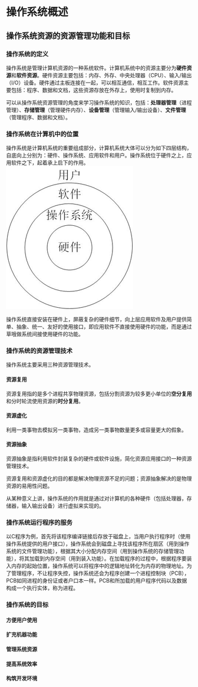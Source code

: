 # 操作系统概述

## 操作系统资源的资源管理功能和目标

### 操作系统的定义

操作系统是管理计算机资源的一种系统软件。计算机系统中的资源主要分为**硬件资源**和**软件资源**。硬件资源主要包括：内存、外存、中央处理器（CPU）、输入/输出（I/O）设备。硬件通过主板连接在一起，可以相互通信，相互工作。软件资源主要包括：程序、数据和文档，这些资源存放在外存上，使用时复制到内存。

可以从操作系统资源管理的角度来学习操作系统的知识，包括：**处理器管理**（进程管理）、**存储管理**（管理硬件内存）、**设备管理**（管理输入/输出设备）、**文件管理**（管理程序、数据和文档）。

### 操作系统在计算机中的位置

操作系统是计算机系统的重要组成部分，计算机系统大体可以分为如下四层结构，自底向上分别为：硬件、操作系统、应用软件和用户。操作系统位于硬件之上，应用软件之下，起着承上启下的作用。
![avatar](https://github.com/njustlcx/myJavaNote/blob/master/%E6%93%8D%E4%BD%9C%E7%B3%BB%E7%BB%9F/%E8%AE%A1%E7%AE%97%E6%9C%BA%E7%B3%BB%E7%BB%9F%E7%BB%93%E6%9E%84.jpg)

操作系统直接安装在硬件上，屏蔽复杂的硬件细节，向上层应用软件及用户提供简单、抽象、统一、友好的使用接口，即应用软件不直接使用硬件的功能，而是通过草哦做系统间接使用硬件的功能。

### 操作系统的资源管理技术

操作系统主要采用三种资源管理技术。

#### 资源复用

资源复用指的是多个进程共享物理资源，包括分割资源为较多更小单位的**空分复用**和分时轮流使用资源的**时分复用**。

#### 资源虚化

利用一类事物去模拟另一类事物，造成另一类事物数量更多或容量更大的假象。

#### 资源抽象

资源抽象是指利用软件封装复杂的硬件或软件设施，简化资源应用接口的一种资源管理技术。

资源复用和资源虚化的目的都是解决物理资源不足的问题；资源抽象解决的是物理资源的易用性问题。

从某种意义上讲，操作系统的作用就是通过对计算机的各种硬件（包括处理器，存储器，输入输出设备）进行虚拟来实现的。

### 操作系统运行程序的服务

以C程序为例，首先将该程序编译链接后存放于磁盘上，当用户执行程序时（使用操作系统提供的用户接口），操作系统会到磁盘上寻找该程序所在扇区（用到操作系统的文件管理功能），根据其大小分配内存空间（用到操作系统的存储管理功能），将其加载到内存空间（用到装入功能）。在加载程序的过程中，根据程序要装入内存的起始位置，操作系统可以将程序中的逻辑地址转化为内存的物理地址。为了管理程序，不让程序失控，操作系统还会为程序创建一个进程控制块（PCB），PCB如同进程的身份证或者户口本一样。PCB和所加载的用户程序代码以及数据构成一个执行实体，称为进程。

### 操作系统的目标

#### 方便用户使用

#### 扩充机器功能

#### 管理系统资源

#### 提高系统效率

#### 构筑开发环境



